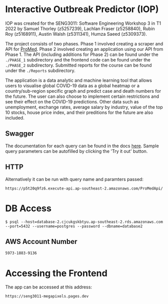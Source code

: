 # Interactive Outbreak Predictor (IOP)

IOP was created for the SENG3011: Software Engineering Workshop 3 in T1 2022 by Samuel Thorley (z5257239), Lachlan Fraser (z5258840), Rubin Roy (z5168911), Austin Walsh (z5311341), Humza Saeed (z5309373).

The project consists of two phases. Phase 1 involved creating a scraper and API for [ProMed](https://promedmail.org). Phase 2 involved creating an application using our API from Phase 1. The API (including additions for Phase 2) can be found under the `./PHASE_1` subdirectory and the frontend code can be found under the `./PHASE_2` subdirectory. Submitted reports for the course can be found under the `./Reports` subdirectory.

The application is a data analytic and machine learning tool that allows users to visualise global COVID-19 data as a global heatmap or a country/sub-region specific graph and predict case and death numbers for the future. The user can also choose to implement certain restrictions and see their effect on the COVID-19 predictions. Other data such as unemployment, exchange rates, average salary by industry, value of the top 10 stocks, house price index, and their preditions for the future are also included.

## Swagger

The documentation for each query can be found in the docs [here](http://swagger-env-1.eba-zzwsivt4.ap-southeast-2.elasticbeanstalk.com/docs/).
Sample query parameters can be autofilled by clicking the 'Try it out' button.

## HTTP

Alternatively it can be run with query name and paramters passed:
```
https://p5t20q9fz6.execute-api.ap-southeast-2.amazonaws.com/ProMedApi/
```

# DB Access

```
$ psql --host=database-2.cjcukgskbtyu.ap-southeast-2.rds.amazonaws.com --port=5432 --username=postgres --password --dbname=database2
```

## AWS Account Number

```
5973-1883-9136
```

# Accessing the Frontend

The app can be accessed at this address:

```
https://seng3011-megapixels.pages.dev
```
